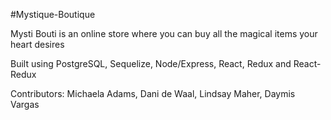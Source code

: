#Mystique-Boutique

Mysti Bouti is an online store where you can buy all the magical items your heart desires

Built using PostgreSQL, Sequelize, Node/Express, React, Redux and React-Redux

Contributors: Michaela Adams, Dani de Waal, Lindsay Maher, Daymis Vargas
